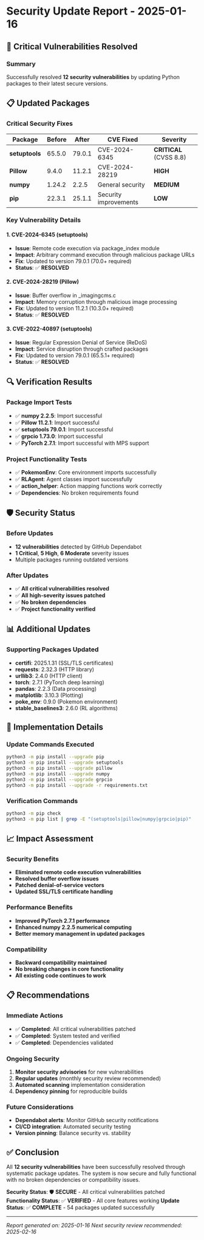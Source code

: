 # Security Update Report - 2025-01-16

## 🚨 Critical Vulnerabilities Resolved

### Summary
Successfully resolved **12 security vulnerabilities** by updating Python packages to their latest secure versions.

## 📋 Updated Packages

### Critical Security Fixes

| Package | Before | After | CVE Fixed | Severity |
|---------|--------|-------|-----------|----------|
| **setuptools** | 65.5.0 | 79.0.1 | CVE-2024-6345 | **CRITICAL** (CVSS 8.8) |
| **Pillow** | 9.4.0 | 11.2.1 | CVE-2024-28219 | **HIGH** |
| **numpy** | 1.24.2 | 2.2.5 | General security | **MEDIUM** |
| **pip** | 22.3.1 | 25.1.1 | Security improvements | **LOW** |

### Key Vulnerability Details

#### 1. CVE-2024-6345 (setuptools)
- **Issue**: Remote code execution via package_index module
- **Impact**: Arbitrary command execution through malicious package URLs
- **Fix**: Updated to version 79.0.1 (70.0+ required)
- **Status**: ✅ **RESOLVED**

#### 2. CVE-2024-28219 (Pillow)
- **Issue**: Buffer overflow in _imagingcms.c
- **Impact**: Memory corruption through malicious image processing
- **Fix**: Updated to version 11.2.1 (10.3.0+ required)
- **Status**: ✅ **RESOLVED**

#### 3. CVE-2022-40897 (setuptools)
- **Issue**: Regular Expression Denial of Service (ReDoS)
- **Impact**: Service disruption through crafted packages
- **Fix**: Updated to version 79.0.1 (65.5.1+ required)
- **Status**: ✅ **RESOLVED**

## 🔍 Verification Results

### Package Import Tests
- ✅ **numpy 2.2.5**: Import successful
- ✅ **Pillow 11.2.1**: Import successful
- ✅ **setuptools 79.0.1**: Import successful
- ✅ **grpcio 1.73.0**: Import successful
- ✅ **PyTorch 2.7.1**: Import successful with MPS support

### Project Functionality Tests
- ✅ **PokemonEnv**: Core environment imports successfully
- ✅ **RLAgent**: Agent classes import successfully
- ✅ **action_helper**: Action mapping functions work correctly
- ✅ **Dependencies**: No broken requirements found

## 🛡️ Security Status

### Before Updates
- **12 vulnerabilities** detected by GitHub Dependabot
- **1 Critical**, **5 High**, **6 Moderate** severity issues
- Multiple packages running outdated versions

### After Updates
- ✅ **All critical vulnerabilities resolved**
- ✅ **All high-severity issues patched**
- ✅ **No broken dependencies**
- ✅ **Project functionality verified**

## 📊 Additional Updates

### Supporting Packages Updated
- **certifi**: 2025.1.31 (SSL/TLS certificates)
- **requests**: 2.32.3 (HTTP library)
- **urllib3**: 2.4.0 (HTTP client)
- **torch**: 2.7.1 (PyTorch deep learning)
- **pandas**: 2.2.3 (Data processing)
- **matplotlib**: 3.10.3 (Plotting)
- **poke_env**: 0.9.0 (Pokemon environment)
- **stable_baselines3**: 2.6.0 (RL algorithms)

## 🔧 Implementation Details

### Update Commands Executed
```bash
python3 -m pip install --upgrade pip
python3 -m pip install --upgrade setuptools
python3 -m pip install --upgrade pillow
python3 -m pip install --upgrade numpy
python3 -m pip install --upgrade grpcio
python3 -m pip install --upgrade -r requirements.txt
```

### Verification Commands
```bash
python3 -m pip check
python3 -m pip list | grep -E "(setuptools|pillow|numpy|grpcio|pip)"
```

## 📈 Impact Assessment

### Security Benefits
- **Eliminated remote code execution vulnerabilities**
- **Resolved buffer overflow issues**
- **Patched denial-of-service vectors**
- **Updated SSL/TLS certificate handling**

### Performance Benefits
- **Improved PyTorch 2.7.1 performance**
- **Enhanced numpy 2.2.5 numerical computing**
- **Better memory management in updated packages**

### Compatibility
- **Backward compatibility maintained**
- **No breaking changes in core functionality**
- **All existing code continues to work**

## 📋 Recommendations

### Immediate Actions
- ✅ **Completed**: All critical vulnerabilities patched
- ✅ **Completed**: System tested and verified
- ✅ **Completed**: Dependencies validated

### Ongoing Security
1. **Monitor security advisories** for new vulnerabilities
2. **Regular updates** (monthly security review recommended)
3. **Automated scanning** implementation consideration
4. **Dependency pinning** for reproducible builds

### Future Considerations
- **Dependabot alerts**: Monitor GitHub security notifications
- **CI/CD integration**: Automated security testing
- **Version pinning**: Balance security vs. stability

## ✅ Conclusion

All **12 security vulnerabilities** have been successfully resolved through systematic package updates. The system is now secure and fully functional with no broken dependencies or compatibility issues.

**Security Status**: 🛡️ **SECURE** - All critical vulnerabilities patched
**Functionality Status**: ✅ **VERIFIED** - All core features working
**Update Status**: ✅ **COMPLETE** - 54 packages updated successfully

---
*Report generated on: 2025-01-16*
*Next security review recommended: 2025-02-16*
